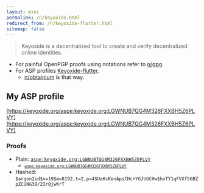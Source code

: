 ```yaml
---
layout: mini
permalink: /n/keyoxide.html
redirect_from: /n/keyoxide-flutter.html
sitemap: false
---
```


> Keyoxide is a decentralized tool to create and verify decentralized online identities.

- For painful OpenPGP proofs using notations refer to [n/gpg](/n/gpg.html).
- For ASP profiles [Keyoxide-flutter](https://codeberg.org/Berker/keyoxide-flutter).
  - [n/obtainium](/n/obtainium.html) is that way.

## My ASP profile

[https://keyoxide.org/aspe:keyoxide.org:LGWNUB7QG4M326FXXBH5Z6PLVY](https://keyoxide.org/aspe:keyoxide.org:LGWNUB7QG4M326FXXBH5Z6PLVY)

### Proofs

- Plain: [`aspe:keyoxide.org:LGWNUB7QG4M326FXXBH5Z6PLVY`](https://keyoxide.org/aspe:keyoxide.org:LGWNUB7QG4M326FXXBH5Z6PLVY)
  - <code>[`aspe:keyoxide.org:LGWNUB7QG4M326FXXBH5Z6PLVY`](https://keyoxide.org/aspe:keyoxide.org:LGWNUB7QG4M326FXXBH5Z6PLVY)</code>
- Hashed: `$argon2id$v=19$m=8192,t=2,p=4$UeKcKenApsCHc+YGJUGCHw$hoTY1qFVXf56BZpZCUNG39/2IrQjwKrT`
